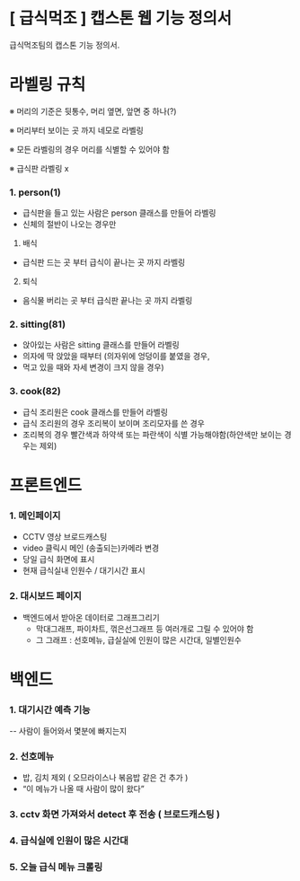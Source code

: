 # [ 급식먹조 ] 캡스톤 웹 기능 정의서

급식먹조팀의 캡스톤 기능 정의서.

# 라벨링 규칙

※ 머리의 기준은 뒷통수, 머리 옆면, 앞면 중 하나(?)

※ 머리부터 보이는 곳 까지 네모로 라벨링

※ 모든 라벨링의 경우 머리를 식별할 수 있어야 함

※ 급식판 라벨링 x

### 1. person(1)
- 급식판을 들고 있는 사람은 person 클래스를 만들어 라벨링
- 신체의 절반이 나오는 경우만

1. 배식
- 급식판 드는 곳 부터 급식이 끝나는 곳 까지 라벨링

2. 퇴식
- 음식물 버리는 곳 부터 급식판 끝나는 곳 까지 라벨링

### 2. sitting(81)
- 앉아있는 사람은 sitting 클래스를 만들어 라벨링
- 의자에 딱 앉았을 때부터 (의자위에 엉덩이를 붙였을 경우, 
- 먹고 있을 때와 자세 변경이 크지 않을 경우)

### 3. cook(82)
- 급식 조리원은 cook 클래스를 만들어 라벨링
- 급식 조리원의 경우 조리복이 보이며 조리모자를 쓴 경우
- 조리복의 경우 빨간색과 하약색 또는 파란색이 식별 가능해야함(하얀색만 보이는 경우는 제외)

# 프론트엔드

### 1. 메인페이지

- CCTV 영상 브로드캐스팅
- video 클릭시 메인 (송출되는)카메라 변경
- 당일 급식 화면에 표시
- 현재 급식실내 인원수 / 대기시간 표시

### 2. 대시보드 페이지

- 백엔드에서 받아온 데이터로 그래프그리기
	- 막대그래프, 파이차트, 꺾은선그래프 등 여러개로 그릴 수 있어야 함 
	- 그 그래프 : 선호메뉴, 급실실에 인원이 많은 시간대, 일별인원수 

# 백엔드 

### 1. 대기시간 예측 기능
-- 사람이 들어와서 몇분에 빠지는지

### 2. 선호메뉴
- 밥, 김치 제외 ( 오므라이스나 볶음밥 같은 건 추가 )
- “이 메뉴가 나올 때 사람이 많이 왔다”

### 3. cctv 화면 가져와서 detect 후 전송 ( 브로드캐스팅 )

### 4. 급식실에 인원이 많은 시간대

### 5. 오늘 급식 메뉴 크롤링




